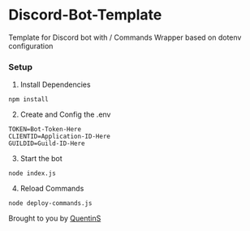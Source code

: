 # Discord-Bot-Template
Template for Discord bot with / Commands Wrapper based on dotenv configuration


### Setup
1. Install Dependencies
```
npm install
```

2. Create and Config the .env
```
TOKEN=Bot-Token-Here
CLIENTID=Application-ID-Here
GUILDID=Guild-ID-Here
```

3. Start the bot
```
node index.js
```
4. Reload Commands
```
node deploy-commands.js
```

Brought to you by [QuentinS](https://quentins.dev)




